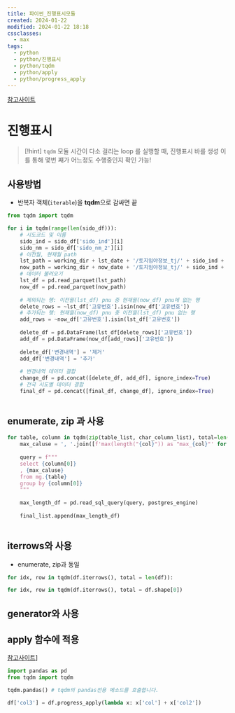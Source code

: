 ```yaml
---
title: 파이썬_진행표시모듈
created: 2024-01-22
modified: 2024-01-22 18:18
cssclasses:
  - max
tags:
  - python
  - python/진행표시
  - python/tqdm
  - python/apply
  - python/progress_apply
---
```

[참고사이트](https://mechurak.github.io/2022-10-01_tqdm/)
# 진행표시
> [!hint] `tqdm` 모듈
> 시간이 다소 걸리는 loop 를 실행할 때, 진행표시 바를 생성
> 이를 통해 몇번 쨰가 어느정도 수행중인지 확인 가능!

## 사용방법
- 반복자 객체(`iterable`)을 **tqdm**으로 감싸면 끝
```python
from tqdm import tqdm

for i in tqdm(range(len(sido_df))):  
    # 시도코드 및 이름  
    sido_ind = sido_df['sido_ind'][i]  
    sido_nm = sido_df['sido_nm_2'][i]  
    # 이전월, 현재월 path  
    lst_path = working_dir + lst_date + '/토지임야정보_tj/' + sido_ind + '_' + sido_nm + '.parquet'  
    now_path = working_dir + now_date + '/토지임야정보_tj/' + sido_ind + '_' + sido_nm + '.parquet'  
    # 데이터 불러오기  
    lst_df = pd.read_parquet(lst_path)  
    now_df = pd.read_parquet(now_path)  
  
    # 제외되는 행: 이전월(lst_df) pnu 중 현재월(now_df) pnu에 없는 행  
    delete_rows = ~lst_df['고유번호'].isin(now_df['고유번호'])  
    # 추가되는 행: 현재월(now_df) pnu 중 이전월(lst_df) pnu 없는 행  
    add_rows = ~now_df['고유번호'].isin(lst_df['고유번호'])  
  
    delete_df = pd.DataFrame(lst_df[delete_rows]['고유번호'])  
    add_df = pd.DataFrame(now_df[add_rows]['고유번호'])  
  
    delete_df['변경내역'] = '제거'  
    add_df['변경내역'] = '추가'  
  
    # 변경내역 데이터 결합  
    change_df = pd.concat([delete_df, add_df], ignore_index=True)  
    # 전국 시도별 데이터 결합  
    final_df = pd.concat([final_df, change_df], ignore_index=True)
	
```

## enumerate, zip 과 사용
```python file:tqdm_zip
for table, column in tqdm(zip(table_list, char_column_list), total=len(table_list)):  
    max_caluse = ', '.join([f'max(length("{col}")) as "max_{col}"' for col in column])  
  
    query = f"""  
    select {column[0]}  
    , {max_caluse}  
    from mg.{table}  
    group by {column[0]}  
    """  
  
    max_length_df = pd.read_sql_query(query, postgres_engine)  
  
    final_list.append(max_length_df)
	
```

## iterrows와 사용
- enumerate, zip과 동일
```python file:tqdm_iterrows.py
for idx, row in tqdm(df.iterrows(), total = len(df)):

for idx, row in tqdm(df.iterrows(), total = df.shape[0])
```
## generator와 사용

## apply 함수에 적용
[참고사이트](https://lovedh.tistory.com/entry/pandas-dataframe%EC%97%90%EC%84%9C-apply%EC%9D%98-%EC%A7%84%EC%B2%99%EB%8F%84-%EB%B3%B4%EA%B8%B0-tqdm)]

```python file:progress_apply()
import pandas as pd 
from tqdm import tqdm 

tqdm.pandas() # tqdm의 pandas전용 메소드를 호출합니다.

df['col3'] = df.progress_apply(lambda x: x['col'] + x['col2'])
```

